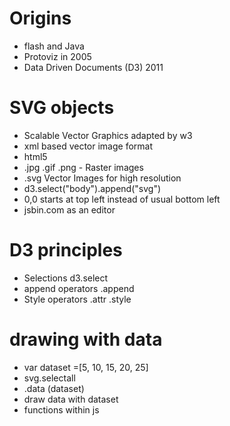 
# Origins
- flash and Java
- Protoviz in 2005 
- Data Driven Documents (D3) 2011

# SVG objects
- Scalable Vector Graphics adapted by w3 
- xml based vector image format 
- html5 
- .jpg .gif .png - Raster images
- .svg Vector Images for high resolution
- d3.select("body").append("svg")
- 0,0 starts at top left instead of usual bottom left
- jsbin.com as an editor

# D3 principles
- Selections d3.select
- append operators .append
- Style operators .attr .style

# drawing with data
- var dataset =[5, 10, 15, 20, 25]
-  svg.selectall
- .data (dataset)
- draw data with dataset
- functions within js 
